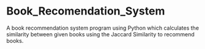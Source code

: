 # Book_Recomendation_System
A book recommendation system program using Python which calculates the similarity between given books using the Jaccard Similarity to recommend books.
